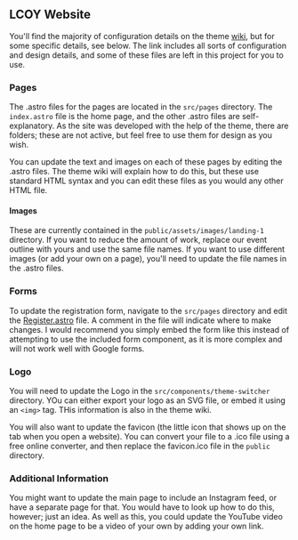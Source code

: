 ## LCOY Website

You'll find the majority of configuration details on the theme [wiki](https://github.com/littlesticks/odyssey-theme), but for some specific details, see below. The link includes all sorts of configuration and design details, and some of these files are left in this project for you to use.

### Pages

The .astro files for the pages are located in the `src/pages` directory. The `index.astro` file is the home page, and the other .astro files are self-explanatory. As the site was developed with the help of the theme, there are folders; these are not active, but feel free to use them for design as you wish.

You can update the text and images on each of these pages by editing the .astro files. The theme wiki will explain how to do this, but these use standard HTML syntax and you can edit these files as you would any other HTML file. 

#### Images
These are currently contained in the `public/assets/images/landing-1` directory. If you want to reduce the amount of work, replace our event outline with yours and use the same file names. If you want to use different images (or add your own on a page), you'll need to update the file names in the .astro files.

### Forms

To update the registration form, navigate to the `src/pages` directory and edit the [Register.astro](src/pages/register.astro) file. A comment in the file will indicate where to make changes. I would recommend you simply embed the form like this instead of attempting to use the included form component, as it is more complex and will not work well with Google forms.

### Logo
You will need to update the Logo in the `src/components/theme-switcher` directory. YOu can either export your logo as an SVG file, or embed it using an `<img>` tag. THis information is also in the theme wiki.

You will also want to update the favicon (the little icon that shows up on the tab when you open a website). You can convert your file to a .ico file using a free online converter, and then replace the favicon.ico file in the `public` directory.

### Additional Information

You might want to update the main page to include an Instagram feed, or have a separate page for that. You would have to look up how to do this, however; just an idea. As well as this, you could update the YouTube video on the home page to be a video of your own by adding your own link.